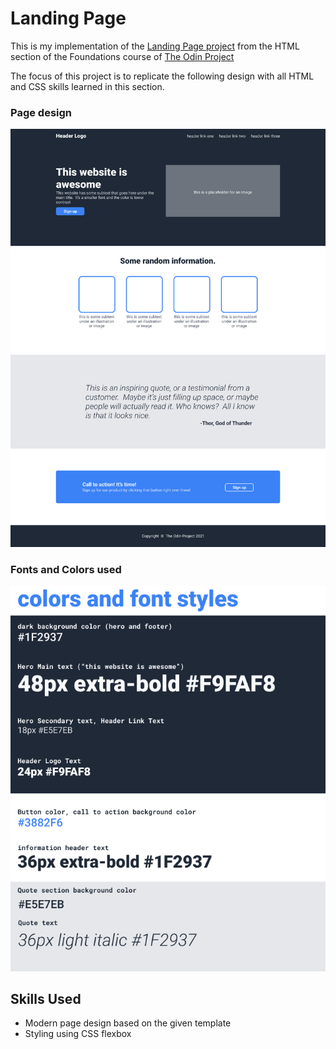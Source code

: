 # Landing Page

This is my implementation of the [Landing Page project](https://www.theodinproject.com/lessons/foundations-landing-page)
from the HTML section of the Foundations course of [The Odin Project](https://www.theodinproject.com)

The focus of this project is to replicate the following design with all HTML and CSS skills learned in this section.

### Page design
![page design](design/01.png)
### Fonts and Colors used
![fonts and colors](design/02.png)

## Skills Used
 - Modern page design based on the given template
 - Styling using CSS flexbox
